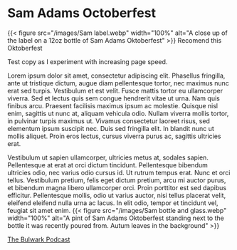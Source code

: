 # Sam Adams Octoberfest

{{< figure src="/images/Sam label.webp" width="100%" alt="A close up of the label on a 12oz bottle of Sam Adams Oktoberfest" >}}
Recomend this Oktoberfest

Test copy as I experiment with increasing page speed.

Lorem ipsum dolor sit amet, consectetur adipiscing elit. Phasellus fringilla, ante ut tristique dictum, augue diam pellentesque tortor, nec maximus nunc erat sed turpis. Vestibulum et est velit. Fusce mattis tortor eu ullamcorper viverra. Sed et lectus quis sem congue hendrerit vitae ut urna. Nam quis finibus arcu. Praesent facilisis maximus ipsum ac molestie. Quisque nisl enim, sagittis ut nunc at, aliquam vehicula odio. Nullam viverra mollis tortor, in pulvinar turpis maximus ut. Vivamus consectetur laoreet risus, sed elementum ipsum suscipit nec. Duis sed fringilla elit. In blandit nunc ut mollis aliquet. Proin eros lectus, cursus viverra purus ac, sagittis ultricies erat.

Vestibulum ut sapien ullamcorper, ultricies metus at, sodales sapien. Pellentesque at erat at orci dictum tincidunt. Pellentesque bibendum ultricies odio, nec varius odio cursus id. Ut rutrum tempus erat. Nunc et orci tellus. Vestibulum pretium, felis eget dictum pretium, arcu mi auctor purus, et bibendum magna libero ullamcorper orci. Proin porttitor est sed dapibus efficitur. Pellentesque mollis, odio ut varius auctor, nisi tellus placerat velit, eleifend eleifend nulla urna ac lacus. In elit odio, tempor et tincidunt vel, feugiat sit amet enim.
{{< figure src="/images/Sam bottle and glass.webp" width="100%" alt="A pint of Sam Adams Oktoberfest standing next to the bottle it was recently poured from. Autum leaves in the background" >}}

[The Bulwark Podcast](https://www.thebulwark.com/podcast/the-bulwark-podcast/)

